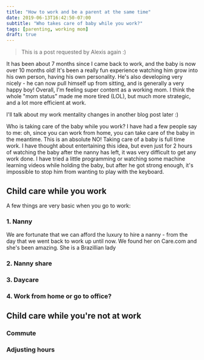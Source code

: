 ```yaml
---
title: "How to work and be a parent at the same time"
date: 2019-06-13T16:42:50-07:00
subtitle: "Who takes care of baby while you work?"
tags: [parenting, working mom]
draft: true
---
```



> This is a post requested by Alexis again :) 

It has been about 7 months since I came back to work, and the baby is now over 10 months old! It's been a really fun experience watching him grow into his own person, having his own personality. He's also developing very nicely - he can now pull himself up from sitting, and is generally a very happy boy! Overall, I'm feeling super content as a working mom. I think the whole "mom status" made me more tired (LOL), but much more strategic, and a lot more efficient at work. 

I'll talk about my work mentality changes in another blog post later :)  


Who is taking care of the baby while you work? I have had a few people say to me: oh, since you can work from home, you can take care of the baby in the meantime. This is an absolute NO! Taking care of a baby is full time work. I have thought about entertaining this idea, but even just for 2 hours of watching the baby after the nanny has left, it was very difficult to get any work done. I have tried a little programming or watching some machine learning videos while holding the baby, but after he got strong enough, it's impossible to stop him from wanting to play with the keyboard. 

## Child care while you work

A few things are very basic when you go to work:

### 1. Nanny

We are fortunate that we can afford the luxury to hire a nanny - from the day that we went back to work up until now. We found her on Care.com and she's been amazing. She is a Brazillian lady 

### 2. Nanny share


### 3. Daycare


### 4. Work from home or go to office?


## Child care while you're not at work

### Commute

### Adjusting hours

### 